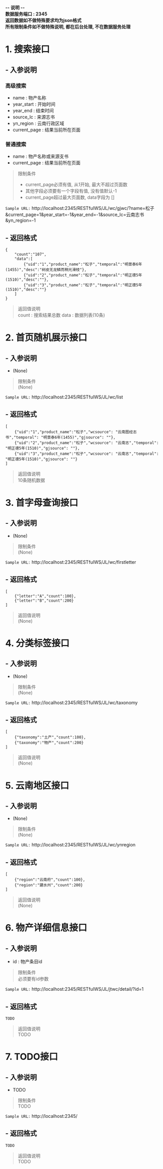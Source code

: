 **-- 说明 --**  
**数据服务端口 : 2345**  
**返回数据如不做特殊要求均为json格式**  
**所有限制条件如不做特殊说明, 都在后台处理, 不在数据服务处理**

# 1. 搜索接口

##  - 入参说明
### 高级搜索
* name : 物产名称
* year_start : 开始时间
* year_end : 结束时间
* source_lc : 来源志书
* yn_region : 云南行政区域
* current_page : 结果当前所在页面

### 普通搜索
* name : 物产名称或来源支书
* current_page : 结果当前所在页面

> 限制条件  
> * current_page必须有值, 从1开始, 最大不超过页面数  
> * 其他字段必须要有一个字段有值, 没有值默认-1
> * current_page超过最大页面数, data字段为 []

`Sample URL:`
http://localhost:2345/RESTfulWS/JL/wc/gjwc/?name=松子&current_page=1&year_start=-1&year_end=-1&source_lc=云南志书&yn_region=-1

## - 返回格式
```
{
    "count":"107",
    "data":[
        {"uid":"1","product_name":"松子","temporal":"明景泰6年(1455)","desc":"树皮无龙鳞而稍光滑枝"},
        {"uid":"2","product_name":"松子","temporal":"明正德5年(1510)","desc":""},
        {"uid":"3","product_name":"松子","temporal":"明正德5年(1510)","desc":""}
    ]
}
```
> 返回值说明  
> count : 搜索结果总数
> data : 数据列表(10条)

# 2. 首页随机展示接口

##  - 入参说明
* (None)

> 限制条件  
> (None)

`Sample URL:`
http://localhost:2345/RESTfulWS/JL/wc/list

## - 返回格式
```
[
    {"uid":"1","product_name":"松子","wcsource": "云南图经志书","temporal": "明景泰6年(1455)","gjsource": ""},
    {"uid":"2","product_name":"松子","wcsource": "云南志","temporal": "明正德5年(1510)","gjsource": ""},
    {"uid":"3","product_name":"松子","wcsource": "云南志","temporal": "明正德5年(1510)","gjsource": ""}
]
```

> 返回值说明  
> 10条随机数据

# 3. 首字母查询接口

##  - 入参说明
* (None)

> 限制条件  
> (None)

`Sample URL:`
http://localhost:2345/RESTfulWS/JL/wc/firstletter

## - 返回格式
```
[
    {"letter":"A","count":100},
    {"letter":"B","count":200}
]
```

> 返回值说明  
> (None)

# 4. 分类标签接口

##  - 入参说明
* (None)

> 限制条件  
> (None)

`Sample URL:`
http://localhost:2345/RESTfulWS/JL/wc/taxonomy

## - 返回格式
```
[
    {"taxonomy":"土产","count":100},
    {"taxonomy":"物产","count":200}
]
```

> 返回值说明  
> (None)

# 5. 云南地区接口

##  - 入参说明
* (None)

> 限制条件  
> (None)

`Sample URL:`
http://localhost:2345/RESTfulWS/JL/wc/ynregion

## - 返回格式
```
[
    {"region":"云南府","count":100},
    {"region":"建水州","count":200}
]
```

> 返回值说明  
> (None)

# 6. 物产详细信息接口

##  - 入参说明
* id : 物产条目id

> 限制条件  
> 必须要有id参数

`Sample URL:`
http://localhost:2345/RESTfulWS/JL/jtwc/detail/?id=1

## - 返回格式
```
TODO
```

> 返回值说明  
> TODO

# 7. TODO接口

##  - 入参说明
* TODO

> 限制条件  
> TODO

`Sample URL:`
http://localhost:2345/

## - 返回格式
```
TODO
```

> 返回值说明  
> TODO
